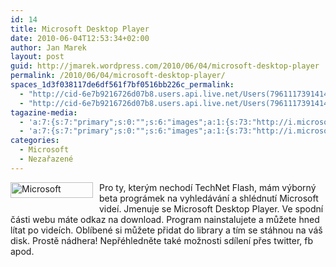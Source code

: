 ```yaml
---
id: 14
title: Microsoft Desktop Player
date: 2010-06-04T12:53:34+02:00
author: Jan Marek
layout: post
guid: http://jmarek.wordpress.com/2010/06/04/microsoft-desktop-player
permalink: /2010/06/04/microsoft-desktop-player/
spaces_1d3f038117de6df561f7bf0516bb226c_permalink:
  - "http://cid-6e7b9216726d07b8.users.api.live.net/Users(7961117391414167480)/Blogs('6E7B9216726D07B8!242')/Entries('6E7B9216726D07B8!347')?authkey=EpZNAU0huAk%24"
  - "http://cid-6e7b9216726d07b8.users.api.live.net/Users(7961117391414167480)/Blogs('6E7B9216726D07B8!242')/Entries('6E7B9216726D07B8!347')?authkey=EpZNAU0huAk%24"
tagazine-media:
  - 'a:7:{s:7:"primary";s:0:"";s:6:"images";a:1:{s:73:"http://i.microsoft.com/global/en/publishingimages/sitebrand/microsoft.gif";a:6:{s:8:"file_url";s:73:"http://i.microsoft.com/global/en/publishingimages/sitebrand/microsoft.gif";s:5:"width";s:3:"132";s:6:"height";s:2:"25";s:4:"type";s:5:"image";s:4:"area";s:4:"3300";s:9:"file_path";s:0:"";}}s:6:"videos";a:0:{}s:11:"image_count";s:1:"1";s:6:"author";s:8:"17238236";s:7:"blog_id";s:8:"16623371";s:9:"mod_stamp";s:19:"2010-06-04 10:56:37";}'
  - 'a:7:{s:7:"primary";s:0:"";s:6:"images";a:1:{s:73:"http://i.microsoft.com/global/en/publishingimages/sitebrand/microsoft.gif";a:6:{s:8:"file_url";s:73:"http://i.microsoft.com/global/en/publishingimages/sitebrand/microsoft.gif";s:5:"width";s:3:"132";s:6:"height";s:2:"25";s:4:"type";s:5:"image";s:4:"area";s:4:"3300";s:9:"file_path";s:0:"";}}s:6:"videos";a:0:{}s:11:"image_count";s:1:"1";s:6:"author";s:8:"17238236";s:7:"blog_id";s:8:"16623371";s:9:"mod_stamp";s:19:"2010-06-04 10:56:37";}'
categories:
  - Microsoft
  - Nezařazené
---
```

<div id="msgcns!6E7B9216726D07B8!347" class="bvMsg">
  <p>
    <img style="border-bottom:0;border-left:0;display:inline;border-top:0;border-right:0;margin:0 10px 10px 0;" border="0" alt="Microsoft" align="left" src="http://i.microsoft.com/global/en/publishingimages/sitebrand/microsoft.gif" width="132" height="25" />Pro ty, kterým nechodí TechNet Flash, mám výborný beta prográmek na vyhledávání a shlédnutí Microsoft videí. Jmenuje se Microsoft Desktop Player. Ve spodní části webu máte odkaz na download. Program nainstalujete a můžete hned lítat po videích. Oblíbené si můžete přidat do library a tím se stáhnou na váš disk. Prostě nádhera! Nepřéhledněte také možnosti sdílení přes twitter, fb apod.
  </p>
</div>
